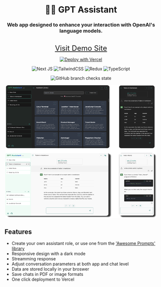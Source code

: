 <div align='center'>
<br>
<h1>👨‍🎨 GPT Assistant</h1>

### Web app designed to enhance your interaction with OpenAI's language models.

<p>
<br>
<a style='font-size: 1.5rem;' href='https://gpt-assist-teal.vercel.app/role'>Visit Demo Site</a>

[![Deploy with Vercel](https://vercel.com/button)](https://vercel.com/new/clone?repository-url=https%3A%2F%2Fgithub.com%2FeaasyIce%2Fgpt_assistant&project-name=gpt-assistant&demo-url=https%3A%2F%2Fai-assist-teal.vercel.app)

</p>
<p align='center'>

![Next JS](https://img.shields.io/badge/Next-black?style=for-the-badge&logo=next.js&logoColor=white)
![TailwindCSS](https://img.shields.io/badge/tailwindcss-%2338B2AC.svg?style=for-the-badge&logo=tailwind-css&logoColor=white)
![Redux](https://img.shields.io/badge/redux-%23593d88.svg?style=for-the-badge&logo=redux&logoColor=white)
![TypeScript](https://img.shields.io/badge/typescript-%23007ACC.svg?style=for-the-badge&logo=typescript&logoColor=white)
<br>

![GitHub branch checks state](https://img.shields.io/github/checks-status/eaasyice/gpt_assistant/refactor_ui)

</p>

<img src='./images/combined.png' alt="screenshot" width="500" height="440">
</div>

## Features

-   Create your own assistant role, or use one from the ['Awesome Prompts' library](https://github.com/f/awesome-chatgpt-prompts#-awesome-chatgpt-prompts)
-   Responsive design with a dark mode
-   Streamming response
-   Adjust conversation parameters at both app and chat level
-   Data are stored locally in your broswer
-   Save chats in PDF or image formats
-   One click deployment to Vercel

